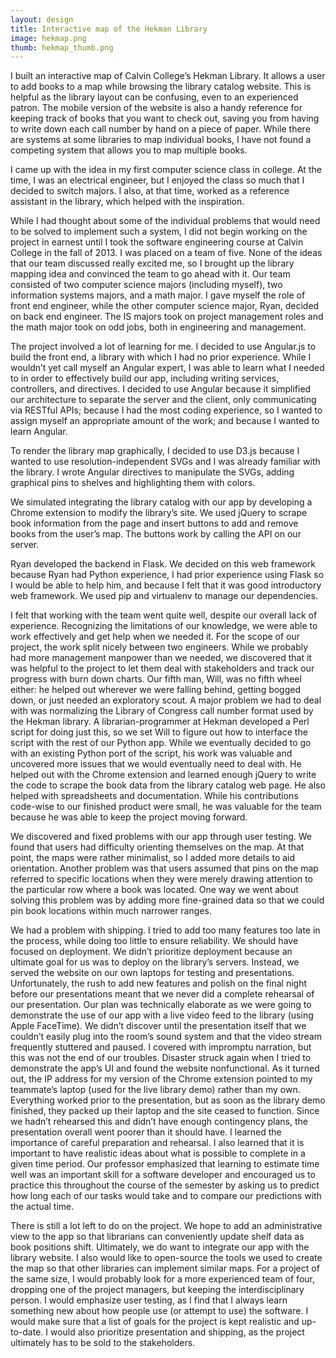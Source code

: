```yaml
---
layout: design
title: Interactive map of the Hekman Library
image: hekmap.png
thumb: hekmap_thumb.png
---
```

I built an interactive map of Calvin College’s Hekman Library. It allows a user to add books to a map while browsing the library catalog website. This is helpful as the library layout can be confusing, even to an experienced patron. The mobile version of the website is also a handy reference for keeping track of books that you want to check out, saving you from having to write down each call number by hand on a piece of paper. While there are systems at some libraries to map individual books, I have not found a competing system that allows you to map multiple books.

I came up with the idea in my first computer science class in college. At the time, I was an electrical engineer, but I enjoyed the class so much that I decided to switch majors. I also, at that time, worked as a reference assistant in the library, which helped with the inspiration.

While I had thought about some of the individual problems that would need to be solved to implement such a system, I did not begin working on the project in earnest until I took the software engineering course at Calvin College in the fall of 2013. I was placed on a team of five. None of the ideas that our team discussed really excited me, so I brought up the library mapping idea and convinced the team to go ahead with it. Our team consisted of two computer science majors (including myself), two information systems majors, and a math major. I gave myself the role of front end engineer, while the other computer science major, Ryan, decided on back end engineer. The IS majors took on project management roles and the math major took on odd jobs, both in engineering and management.

The project involved a lot of learning for me. I decided to use Angular.js to build the front end, a library with which I had no prior experience. While I wouldn’t yet call myself an Angular expert, I was able to learn what I needed to in order to effectively build our app, including writing services, controllers, and directives. I decided to use Angular because it simplified our architecture to separate the server and the client, only communicating via RESTful APIs; because I had the most coding experience, so I wanted to assign myself an appropriate amount of the work; and because I wanted to learn Angular.

To render the library map graphically, I decided to use D3.js because I wanted to use resolution-independent SVGs and I was already familiar with the library. I wrote Angular directives to manipulate the SVGs, adding graphical pins to shelves and highlighting them with colors.

We simulated integrating the library catalog with our app by developing a Chrome extension to modify the library’s site. We used jQuery to scrape book information from the page and insert buttons to add and remove books from the user’s map. The buttons work by calling the API on our server.

Ryan developed the backend in Flask. We decided on this web framework because Ryan had Python experience, I had prior experience using Flask so I would be able to help him, and because I felt that it was good introductory web framework. We used pip and virtualenv to manage our dependencies.

I felt that working with the team went quite well, despite our overall lack of experience. Recognizing the limitations of our knowledge, we were able to work effectively and get help when we needed it. For the scope of our project, the work split nicely between two engineers. While we probably had more management manpower than we needed, we discovered that it was helpful to the project to let them deal with stakeholders and track our progress with burn down charts. Our fifth man, Will, was no fifth wheel either: he helped out wherever we were falling behind, getting bogged down, or just needed an exploratory scout. A major problem we had to deal with was normalizing the Library of Congress call number format used by the Hekman library. A librarian-programmer at Hekman developed a Perl script for doing just this, so we set Will to figure out how to interface the script with the rest of our Python app. While we eventually decided to go with an existing Python port of the script, his work was valuable and uncovered more issues that we would eventually need to deal with. He helped out with the Chrome extension and learned enough jQuery to write the code to scrape the book data from the library catalog web page. He also helped with spreadsheets and documentation. While his contributions code-wise to our finished product were small, he was valuable for the team because he was able to keep the project moving forward.

We discovered and fixed problems with our app through user testing. We found that users had difficulty orienting themselves on the map. At that point, the maps were rather minimalist, so I added more details to aid orientation. Another problem was that users assumed that pins on the map referred to specific locations when they were merely drawing attention to the particular row where a book was located. One way we went about solving this problem was by adding more fine-grained data so that we could pin book locations within much narrower ranges.

We had a problem with shipping. I tried to add too many features too late in the process, while doing too little to ensure reliability. We should have focused on deployment. We didn’t prioritize deployment because an ultimate goal for us was to deploy on the library’s servers. Instead, we served the website on our own laptops for testing and presentations. Unfortunately, the rush to add new features and polish on the final night before our presentations meant that we never did a complete rehearsal of our presentation. Our plan was technically elaborate as we were going to demonstrate the use of our app with a live video feed to the library (using Apple FaceTime). We didn’t discover until the presentation itself that we couldn’t easily plug into the room’s sound system and that the video stream frequently stuttered and paused. I covered with impromptu narration, but this was not the end of our troubles. Disaster struck again when I tried to demonstrate the app’s UI and found the website nonfunctional. As it turned out, the IP address for my version of the Chrome extension pointed to my teammate’s laptop (used for the live library demo) rather than my own. Everything worked prior to the presentation, but as soon as the library demo finished, they packed up their laptop and the site ceased to function. Since we hadn’t rehearsed this and didn’t have enough contingency plans, the presentation overall went poorer than it should have. I learned the importance of careful preparation and rehearsal. I also learned that it is important to have realistic ideas about what is possible to complete in a given time period. Our professor emphasized that learning to estimate time well was an important skill for a software developer and encouraged us to practice this throughout the course of the semester by asking us to predict how long each of our tasks would take and to compare our predictions with the actual time.

There is still a lot left to do on the project. We hope to add an administrative view to the app so that librarians can conveniently update shelf data as book positions shift. Ultimately, we do want to integrate our app with the library website. I also would like to open-source the tools we used to create the map so that other libraries can implement similar maps. For a project of the same size, I would probably look for a more experienced team of four, dropping one of the project managers, but keeping the interdisciplinary person. I would emphasize user testing, as I find that I always learn something new about how people use (or attempt to use) the software. I would make sure that a list of goals for the project is kept realistic and up-to-date. I would also prioritize presentation and shipping, as the project ultimately has to be sold to the stakeholders.
